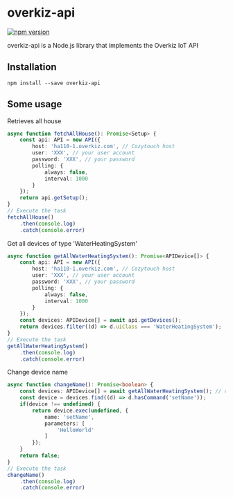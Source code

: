 # overkiz-api

[![npm version](https://badge.fury.io/js/overkiz-api.svg)](https://badge.fury.io/js/overkiz-api)

overkiz-api is a Node.js library that implements the Overkiz IoT API

## Installation
`npm install --save overkiz-api`

## Some usage

Retrieves all house 

```typescript
async function fetchAllHouse(): Promise<Setup> {
    const api: API = new API({
        host: 'ha110-1.overkiz.com', // Cozytouch host
        user: 'XXX', // your user account
        password: 'XXX', // your password
        polling: {
            always: false,
            interval: 1000
        }
    });
    return api.getSetup();
}
// Execute the task
fetchAllHouse()
    .then(console.log)
    .catch(console.error)
```

Get all devices of type 'WaterHeatingSystem'

```typescript
async function getAllWaterHeatingSystem(): Promise<APIDevice[]> {
    const api: API = new API({
        host: 'ha110-1.overkiz.com', // Cozytouch host
        user: 'XXX', // your user account
        password: 'XXX', // your password
        polling: {
            always: false,
            interval: 1000
        } 
    });
    const devices: APIDevice[] = await api.getDevices();
    return devices.filter((d) => d.uiClass === 'WaterHeatingSystem');
}
// Execute the task
getAllWaterHeatingSystem()
    .then(console.log)
    .catch(console.error)
```

Change device name

```typescript
async function changeName(): Promise<boolean> {
    const devices: APIDevice[] = await getAllWaterHeatingSystem(); // call the previous function
    const device = devices.find((d) => d.hasCommand('setName'));
    if(device !== undefined) {
        return device.exec(undefined, {
            name: 'setName',
            parameters: [
                'HelloWorld'
            ]
        });
    }
    return false;
}
// Execute the task
changeName()
    .then(console.log)
    .catch(console.error)
```